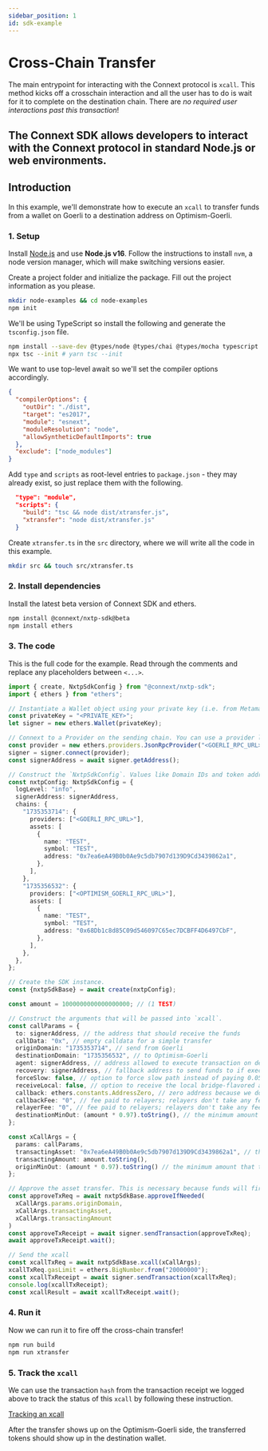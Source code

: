 ```yaml
---
sidebar_position: 1
id: sdk-example
---
```


# Cross-Chain Transfer

The main entrypoint for interacting with the Connext protocol is `xcall`. This method kicks off a crosschain interaction and all the user has to do is wait for it to complete on the destination chain. There are *no required user interactions past this transaction*!

The Connext SDK allows developers to interact with the Connext protocol in standard Node.js or web environments.
--- 

## Introduction

In this example, we'll demonstrate how to execute an `xcall` to transfer funds from a wallet on Goerli to a destination address on Optimism-Goerli.

### 1. Setup

Install [Node.js](https://nodejs.dev/en/learn/how-to-install-nodejs/) and use **Node.js v16**. Follow the instructions to install `nvm`, a node version manager, which will make switching versions easier.

Create a project folder and initialize the package. Fill out the project information as you please.

```bash npm2yarn
mkdir node-examples && cd node-examples
npm init
```

We'll be using TypeScript so install the following and generate the `tsconfig.json` file.

```bash npm2yarn
npm install --save-dev @types/node @types/chai @types/mocha typescript 
npx tsc --init # yarn tsc --init
```

We want to use top-level await so we'll set the compiler options accordingly.

```json title="tsconfig.json"
{
  "compilerOptions": {
    "outDir": "./dist",
    "target": "es2017",
    "module": "esnext",
    "moduleResolution": "node",
    "allowSyntheticDefaultImports": true
  },
  "exclude": ["node_modules"]
}
```

Add `type` and `scripts` as root-level entries to `package.json` - they may already exist, so just replace them with the following.

```json title="package.json"
  "type": "module",
  "scripts": {
    "build": "tsc && node dist/xtransfer.js",
    "xtransfer": "node dist/xtransfer.js"
  }
```

Create `xtransfer.ts` in the `src` directory, where we will write all the code in this example.

```bash
mkdir src && touch src/xtransfer.ts
```

### 2. Install dependencies

Install the latest beta version of Connext SDK and ethers.

```bash npm2yarn
npm install @connext/nxtp-sdk@beta
npm install ethers
```

### 3. The code

This is the full code for the example. Read through the comments and replace any placeholders between `<...>`.

```ts title="src/xtransfer.ts"
import { create, NxtpSdkConfig } from "@connext/nxtp-sdk";
import { ethers } from "ethers";

// Instantiate a Wallet object using your private key (i.e. from Metamask) and use it as a Signer.
const privateKey = "<PRIVATE_KEY>";
let signer = new ethers.Wallet(privateKey);

// Connext to a Provider on the sending chain. You can use a provider like Infura (https://infura.io/) or Alchemy (https://www.alchemy.com/).
const provider = new ethers.providers.JsonRpcProvider("<GOERLI_RPC_URL>");
signer = signer.connect(provider);
const signerAddress = await signer.getAddress();

// Construct the `NxtpSdkConfig`. Values like Domain IDs and token addresses are already filled in for you. You can reference these in the "Resources" tab of the docs. 
const nxtpConfig: NxtpSdkConfig = {
  logLevel: "info",
  signerAddress: signerAddress,
  chains: {
    "1735353714": {
      providers: ["<GOERLI_RPC_URL>"],
      assets: [
        {
          name: "TEST",
          symbol: "TEST",
          address: "0x7ea6eA49B0b0Ae9c5db7907d139D9Cd3439862a1",
        },
      ],
    },
    "1735356532": {
      providers: ["<OPTIMISM_GOERLI_RPC_URL>"],
      assets: [
        {
          name: "TEST",
          symbol: "TEST",
          address: "0x68Db1c8d85C09d546097C65ec7DCBFF4D6497CbF",
        },
      ],
    },
  },
};

// Create the SDK instance.
const {nxtpSdkBase} = await create(nxtpConfig);

const amount = 1000000000000000000; // (1 TEST)

// Construct the arguments that will be passed into `xcall`.
const callParams = {
  to: signerAddress, // the address that should receive the funds
  callData: "0x", // empty calldata for a simple transfer
  originDomain: "1735353714", // send from Goerli
  destinationDomain: "1735356532", // to Optimism-Goerli
  agent: signerAddress, // address allowed to execute transaction on destination side in addition to relayers
  recovery: signerAddress, // fallback address to send funds to if execution fails on destination side
  forceSlow: false, // option to force slow path instead of paying 0.05% fee on fast liquidity transfers
  receiveLocal: false, // option to receive the local bridge-flavored asset instead of the adopted asset
  callback: ethers.constants.AddressZero, // zero address because we don't expect a callback
  callbackFee: "0", // fee paid to relayers; relayers don't take any fees on testnet
  relayerFee: "0", // fee paid to relayers; relayers don't take any fees on testnet
  destinationMinOut: (amount * 0.97).toString(), // the minimum amount that the user will accept due to slippage from the StableSwap pool (3% here)
};

const xCallArgs = {
  params: callParams,
  transactingAsset: "0x7ea6eA49B0b0Ae9c5db7907d139D9Cd3439862a1", // the Goerli Test Token
  transactingAmount: amount.toString(), 
  originMinOut: (amount * 0.97).toString() // the minimum amount that the user will accept due to slippage from the StableSwap pool (3% here)
};

// Approve the asset transfer. This is necessary because funds will first be sent to the Connext contract before being bridged.
const approveTxReq = await nxtpSdkBase.approveIfNeeded(
  xCallArgs.params.originDomain,
  xCallArgs.transactingAsset,
  xCallArgs.transactingAmount
)
const approveTxReceipt = await signer.sendTransaction(approveTxReq);
await approveTxReceipt.wait();

// Send the xcall
const xcallTxReq = await nxtpSdkBase.xcall(xCallArgs);
xcallTxReq.gasLimit = ethers.BigNumber.from("20000000"); 
const xcallTxReceipt = await signer.sendTransaction(xcallTxReq);
console.log(xcallTxReceipt);
const xcallResult = await xcallTxReceipt.wait();
```

### 4. Run it

Now we can run it to fire off the cross-chain transfer!

```bash npm2yarn
npm run build
npm run xtransfer
```

### 5. Track the `xcall`

We can use the transaction `hash` from the transaction receipt we logged above to track the status of this `xcall` by following these instruction.

[Tracking an xcall](../xcall-status)

After the transfer shows up on the Optimism-Goerli side, the transferred tokens should show up in the destination wallet.
